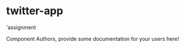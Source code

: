 twitter-app
===============================================
&#39;assignment

Component Authors, provide some documentation for your users here!